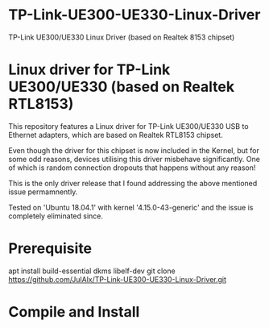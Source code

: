 # TP-Link-UE300-UE330-Linux-Driver
TP-Link UE300/UE330 Linux Driver (based on Realtek 8153 chipset)

# Linux driver for TP-Link UE300/UE330 (based on Realtek RTL8153)

This repository features a Linux driver for TP-Link UE300/UE330 USB to Ethernet adapters, which are based on Realtek RTL8153 chipset.

Even though the driver for this chipset is now included in the Kernel, but for some odd reasons, devices utilising this driver misbehave significantly. One of which is random connection dropouts that happens without any reason!

This is the only driver release that I found addressing the above mentioned issue permamnently. 

Tested on 'Ubuntu 18.04.1' with kernel '4.15.0-43-generic' and the issue is completely eliminated since.

# Prerequisite

  apt install build-essential dkms libelf-dev
  git clone https://github.com/JulAlx/TP-Link-UE300-UE330-Linux-Driver.git
  
# Compile and Install

  
